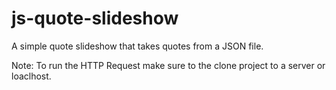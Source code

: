 # js-quote-slideshow
A simple quote slideshow that takes quotes from a JSON file.

Note: To run the HTTP Request make sure to the clone project to a server or loaclhost. 
